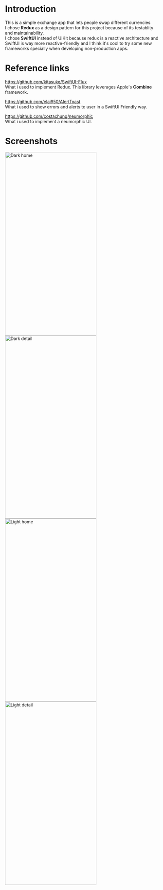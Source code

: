 # Introduction

This is a simple exchange app that lets people swap different currencies
<br>
I chose **Redux** as a design pattern for this project because of its testablity and maintainability.
<br>
I chose **SwiftUI** instead of UIKit because redux is a reactive architecture and SwiftUI is way more reactive-friendly and I think it's cool to try some new frameworks specially when developing non-production apps.
<br>


# Reference links

https://github.com/kitasuke/SwiftUI-Flux
<br>
What i used to implement Redux. This library leverages Apple's **Combine** framework.

https://github.com/elai950/AlertToast
<br>
What i used to show errors and alerts to user in a SwiftUI Friendly way. 

https://github.com/costachung/neumorphic
<br>
What i used to implement a neumorphic UI.


# Screenshots

<img src="/Screenshots/IMG_9250.PNG" alt="Dark home" title="Dark home" width="300" height="600">
<img src="/Screenshots/IMG_9254.PNG" alt="Dark detail" title="Dark Detail" width="300" height="600">
<br>
<img src="/Screenshots/IMG_9251.PNG" alt="Light home" title="Light home" width="300" height="600">
<img src="/Screenshots/IMG_9252.PNG" alt="Light detail" title="Light detail" width="300" height="600">




